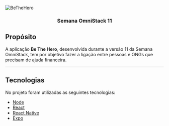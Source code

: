 ![BeTheHero](https://raw.githubusercontent.com/rocketseat-education/semana-omnistack-11/master/.github/bethehero.png)
<h3 align="center">Semana OmniStack 11</h3>


## Propósito

A aplicação **Be The Hero**, desenvolvida durante a versão 11 da Semana OmniStack, tem por objetivo fazer a ligação entre pessoas e ONGs que precisam de ajuda financeira.

---
## Tecnologias

No projeto foram utilizadas as seguintes tecnologias:

 -   [Node](https://nodejs.org)
 -   [React](https://reactjs.org)
 -   [React Native](https://facebook.github.io/react-native)
 -   [Expo](https://expo.io)
